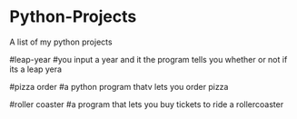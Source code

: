 # Python-Projects
A list of my python projects 

#leap-year
#you input a year and it the program tells you whether or not if its a leap yera 

#pizza order 
#a python program thatv lets you order pizza
 
 #roller coaster
 #a program that lets you buy tickets to ride a rollercoaster 
